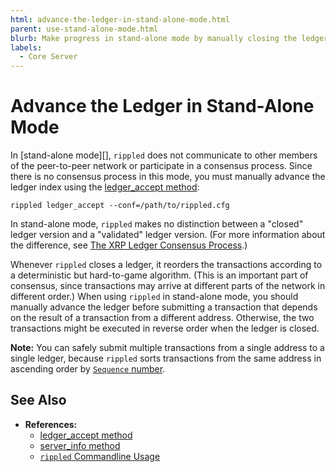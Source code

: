 ```yaml
---
html: advance-the-ledger-in-stand-alone-mode.html
parent: use-stand-alone-mode.html
blurb: Make progress in stand-alone mode by manually closing the ledger.
labels:
  - Core Server
---
```

# Advance the Ledger in Stand-Alone Mode

In [stand-alone mode][], `rippled` does not communicate to other members of the peer-to-peer network or participate in a consensus process. Since there is no consensus process in this mode, you must manually advance the ledger index using the [ledger_accept method](../../references/http-websocket-apis/admin-api-methods/server-control-methods/ledger_accept.md):

```
rippled ledger_accept --conf=/path/to/rippled.cfg
```

In stand-alone mode, `rippled` makes no distinction between a "closed" ledger version and a "validated" ledger version. (For more information about the difference, see [The XRP Ledger Consensus Process](../../concepts/consensus-protocol/index.md).)

Whenever `rippled` closes a ledger, it reorders the transactions according to a deterministic but hard-to-game algorithm. (This is an important part of consensus, since transactions may arrive at different parts of the network in different order.) When using `rippled` in stand-alone mode, you should manually advance the ledger before submitting a transaction that depends on the result of a transaction from a different address. Otherwise, the two transactions might be executed in reverse order when the ledger is closed. 

**Note:** You can safely submit multiple transactions from a single address to a single ledger, because `rippled` sorts transactions from the same address in ascending order by [`Sequence` number](../../references/protocol/transactions/common-fields.md).


## See Also

- **References:**
    - [ledger_accept method](../../references/http-websocket-apis/admin-api-methods/server-control-methods/ledger_accept.md)
    - [server_info method](../../references/http-websocket-apis/public-api-methods/server-info-methods/server_info.md)
    - [`rippled` Commandline Usage](../commandline-usage.md)
